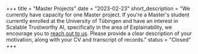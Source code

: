 +++
title = "Master Projects"
date = "2023-02-23"
short_description = "We currently have capacity for one Master project. If you're a Master's student currently enrolled at the University of Tübingen and have an interest in Scalable Trustworthy AI, specifically in the area of Explainability, we encourage you to [reach out to us](mailto:coallaoh@gmail.com,elisa.nguyen@live.de). Please provide a clear description of your motivation, along with your CV and transcript of records."
status = "Closed"
+++
